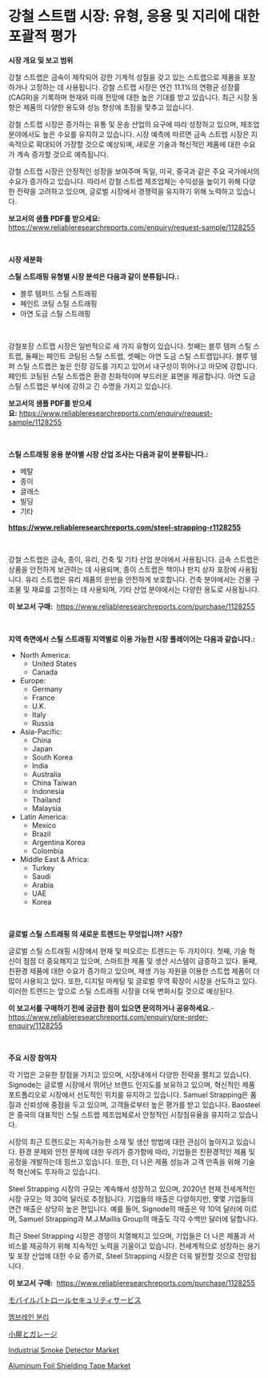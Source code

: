 <p><h1>강철 스트랩 시장: 유형, 응용 및 지리에 대한 포괄적 평가</h1></p><p><strong>시장 개요 및 보고 범위</strong></p>
<p><p>강철 스트랩은 금속이 제작되어 강한 기계적 성질을 갖고 있는 스트랩으로 제품을 포장하거나 고정하는 데 사용됩니다. 강철 스트랩 시장은 연간 11.1%의 연평균 성장률(CAGR)을 기록하며 현재와 미래 전망에 대한 높은 기대를 받고 있습니다. 최근 시장 동향은 제품의 다양한 용도와 성능 향상에 초점을 맞추고 있습니다. </p><p>강철 스트랩 시장은 증가하는 유통 및 운송 산업의 요구에 따라 성장하고 있으며, 제조업 분야에서도 높은 수요를 유지하고 있습니다. 시장 예측에 따르면 금속 스트랩 시장은 지속적으로 확대되어 가장할 것으로 예상되며, 새로운 기술과 혁신적인 제품에 대한 수요가 계속 증가할 것으로 예측됩니다.</p><p>강철 스트랩 시장은 안정적인 성장을 보여주며 독일, 미국, 중국과 같은 주요 국가에서의 수요가 증가하고 있습니다. 따라서 강철 스트랩 제조업체는 수익성을 높이기 위해 다양한 전략을 고려하고 있으며, 글로벌 시장에서 경쟁력을 유지하기 위해 노력하고 있습니다.</p></p>
<p><strong>보고서의 샘플 PDF를 받으세요:</strong> <a href="https://www.reliableresearchreports.com/enquiry/request-sample/1128255">https://www.reliableresearchreports.com/enquiry/request-sample/1128255</a></p>
<p>&nbsp;</p>
<p><strong>시장 세분화</strong></p>
<p><strong>스틸 스트래핑 유형별 시장 분석은 다음과 같이 분류됩니다.:</strong></p>
<p><ul><li>블루 템퍼드 스틸 스트래핑</li><li>페인트 코팅 스틸 스트래핑</li><li>아연 도금 스틸 스트래핑</li></ul></p>
<p>&nbsp;</p>
<p><p>강철포장 스트랩 시장은 일반적으로 세 가지 유형이 있습니다. 첫째는 블루 템퍼 스틸 스트랩, 둘째는 페인트 코팅된 스틸 스트랩, 셋째는 아연 도금 스틸 스트랩입니다. 블루 템퍼 스틸 스트랩은 높은 인장 강도를 가지고 있어서 내구성이 뛰어나고 마모에 강합니다. 페인트 코팅된 스틸 스트랩은 환경 친화적이며 부드러운 표면을 제공합니다. 아연 도금 스틸 스트랩은 부식에 강하고 긴 수명을 가지고 있습니다.</p></p>
<p><strong>보고서의 샘플 PDF를 받으세요:</strong>&nbsp;<a href="https://www.reliableresearchreports.com/enquiry/request-sample/1128255">https://www.reliableresearchreports.com/enquiry/request-sample/1128255</a></p>
<p>&nbsp;</p>
<p><strong> 스틸 스트래핑 응용 분야별 시장 산업 조사는 다음과 같이 분류됩니다.:</strong></p>
<p><ul><li>메탈</li><li>종이</li><li>글래스</li><li>빌딩</li><li>기타</li></ul></p>
<p><strong><a href="https://www.reliableresearchreports.com/steel-strapping-r1128255">https://www.reliableresearchreports.com/steel-strapping-r1128255</a></strong></p>
<p>&nbsp;</p>
<p><p>강철 스트랩은 금속, 종이, 유리, 건축 및 기타 산업 분야에서 사용됩니다. 금속 스트랩은 상품을 안전하게 보관하는 데 사용되며, 종이 스트랩은 책이나 판지 상자 포장에 사용됩니다. 유리 스트랩은 유리 제품의 운반을 안전하게 보호합니다. 건축 분야에서는 건물 구조물 및 재료를 고정하는 데 사용되며, 기타 산업 분야에서는 다양한 용도로 사용됩니다.</p></p>
<p><strong>이 보고서 구매:</strong>&nbsp; <a href="https://www.reliableresearchreports.com/purchase/1128255">https://www.reliableresearchreports.com/purchase/1128255</a></p>
<p>&nbsp;</p>
<p><strong>지역 측면에서 스틸 스트래핑 지역별로 이용 가능한 시장 플레이어는 다음과 같습니다.:</strong></p>
<p><ul>
    <li>
        North America:
        <ul>
            <li>United States</li>
            <li>Canada</li>
        </ul>
    </li>
    <li>
        Europe:
        <ul>
            <li>Germany</li>
            <li>France</li>
            <li>U.K.</li>
            <li>Italy</li>
            <li>Russia</li>
        </ul>
    </li>
    <li>
        Asia-Pacific:
        <ul>
            <li>China</li>
            <li>Japan</li>
            <li>South Korea</li>
            <li>India</li>
            <li>Australia</li>
            <li>China Taiwan</li>
            <li>Indonesia</li>
            <li>Thailand</li>
            <li>Malaysia</li>
        </ul>
    </li>
    <li>
        Latin America:
        <ul>
            <li>Mexico</li>
            <li>Brazil</li>
            <li>Argentina Korea</li>
            <li>Colombia</li>
        </ul>
    </li>
    <li>
        Middle East & Africa:
        <ul>
            <li>Turkey</li>
            <li>Saudi</li>
            <li>Arabia</li>
            <li>UAE</li>
            <li>Korea</li>
        </ul>
    </li>
    </ul></p>
<p>&nbsp;</p>
<p><strong>글로벌 스틸 스트래핑 의 새로운 트렌드는 무엇입니까? 시장?</strong></p>
<p><p>글로벌 스틸 스트래핑 시장에서 현재 및 떠오르는 트렌드는 두 가지이다. 첫째, 기술 혁신이 점점 더 중요해지고 있으며, 스마트한 제품 및 생산 시스템이 급증하고 있다. 둘째, 친환경 제품에 대한 수요가 증가하고 있으며, 재생 가능 자원을 이용한 스트랩 제품이 더 많이 사용되고 있다. 또한, 디지털 마케팅 및 글로벌 무역 확장이 시장을 선도하고 있다. 이러한 트렌드는 앞으로 스틸 스트래핑 시장을 더욱 변화시킬 것으로 예상된다.</p></p>
<p><strong>이 보고서를 구매하기 전에 궁금한 점이 있으면 문의하거나 공유하세요.</strong>- <a href="https://www.reliableresearchreports.com/enquiry/pre-order-enquiry/1128255">https://www.reliableresearchreports.com/enquiry/pre-order-enquiry/1128255</a></p>
<p>&nbsp;</p>
<p><strong>주요 시장 참여자</strong></p>
<p><p>각 기업은 고유한 장점을 가지고 있으며, 시장내에서 다양한 전략을 펼치고 있습니다. Signode는 글로벌 시장에서 뛰어난 브랜드 인지도를 보유하고 있으며, 혁신적인 제품 포트폴리오로 시장에서 선도적인 위치를 유지하고 있습니다. Samuel Strapping은 품질과 신뢰성에 중점을 두고 있으며, 고객들로부터 높은 평가를 받고 있습니다. Baosteel은 중국의 대표적인 스틸 스트랩 제조업체로서 안정적인 시장점유율을 유지하고 있습니다.</p><p>시장의 최근 트렌드로는 지속가능한 소재 및 생산 방법에 대한 관심이 높아지고 있습니다. 환경 문제와 안전 문제에 대한 우려가 증가함에 따라, 기업들은 친환경적인 제품 및 공정을 개발하는데 힘쓰고 있습니다. 또한, 더 나은 제품 성능과 고객 만족을 위해 기술적 혁신에도 투자하고 있습니다.</p><p>Steel Strapping 시장의 규모는 계속해서 성장하고 있으며, 2020년 현재 전세계적인 시장 규모는 약 30억 달러로 추정됩니다. 기업들의 매출은 다양하지만, 몇몇 기업들의 연간 매출은 상당히 높은 편입니다. 예를 들어, Signode의 매출은 약 10억 달러에 이르며, Samuel Strapping과 M.J.Maillis Group의 매출도 각각 수백만 달러에 달합니다.</p><p>최근 Steel Strapping 시장은 경쟁이 치열해지고 있으며, 기업들은 더 나은 제품과 서비스를 제공하기 위해 지속적인 노력을 기울이고 있습니다. 전세계적으로 성장하는 용기 및 포장 산업에 대한 수요 증가로, Steel Strapping 시장은 더욱 발전할 것으로 전망됩니다.</p></p>
<p><strong>이 보고서 구매:</strong>&nbsp;&nbsp;<a href="https://www.reliableresearchreports.com/purchase/1128255">https://www.reliableresearchreports.com/purchase/1128255</a></p>
<p><p><a href="https://github.com/qwpelcjko9242629/Market-Research-Report-List-1/blob/main/214731531532.md">モバイルパトロールセキュリティサービス</a></p><p><a href="https://medium.com/@dandier2003/%EB%A7%89-%EB%B6%84%EB%A6%AC-%EC%8B%9C%EC%9E%A5-%EB%B3%B4%EA%B3%A0%EC%84%9C%EB%8A%94-%EC%9D%B4-%EC%8B%9C%EC%9E%A5%EC%9D%98-%EC%B5%9C%EC%8B%A0-%EB%8F%99%ED%96%A5%EA%B3%BC-%EC%84%B1%EC%9E%A5-%EA%B8%B0%ED%9A%8C%EB%A5%BC-%EB%82%98%ED%83%80%EB%83%85%EB%8B%88%EB%8B%A4-1742fa0b81e3">멤브레인 분리</a></p><p><a href="https://github.com/gfggqjbfys368009/Market-Research-Report-List-1/blob/main/656924031533.md">小屋とガレージ</a></p><p><a href="https://github.com/eeaveuhhh/Market-Research-Report-List-2/blob/main/industrial-smoke-detector-market.md">Industrial Smoke Detector Market</a></p><p><a href="https://issuu.com/reportprime-2/docs/aluminum-foil-shielding-tape-market-size-2030.pptx">Aluminum Foil Shielding Tape Market</a></p></p>
